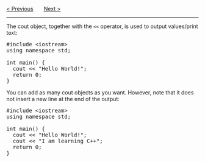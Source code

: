 <a href="/Syntax.md">&lt; Previous</a>
&nbsp;&nbsp;&nbsp;&nbsp;&nbsp;
<a href="/Output/New-Lines.md">Next &gt;</a>
<hr>
The cout object, together with the <code>&lt;&lt;</code> operator, is used to output values/print text:
<pre>
#include &lt;iostream&gt;
using namespace std;<br>
int main() {
  cout &lt;&lt; "Hello World!";
  return 0;
}
</pre>
You can add as many cout objects as you want. However, note that it does not insert a new line at the end of the output:
<pre>
#include &lt;iostream&gt;
using namespace std;<br>
int main() {
  cout &lt;&lt; "Hello World!";
  cout &lt;&lt; "I am learning C++";
  return 0;
}
</pre>
